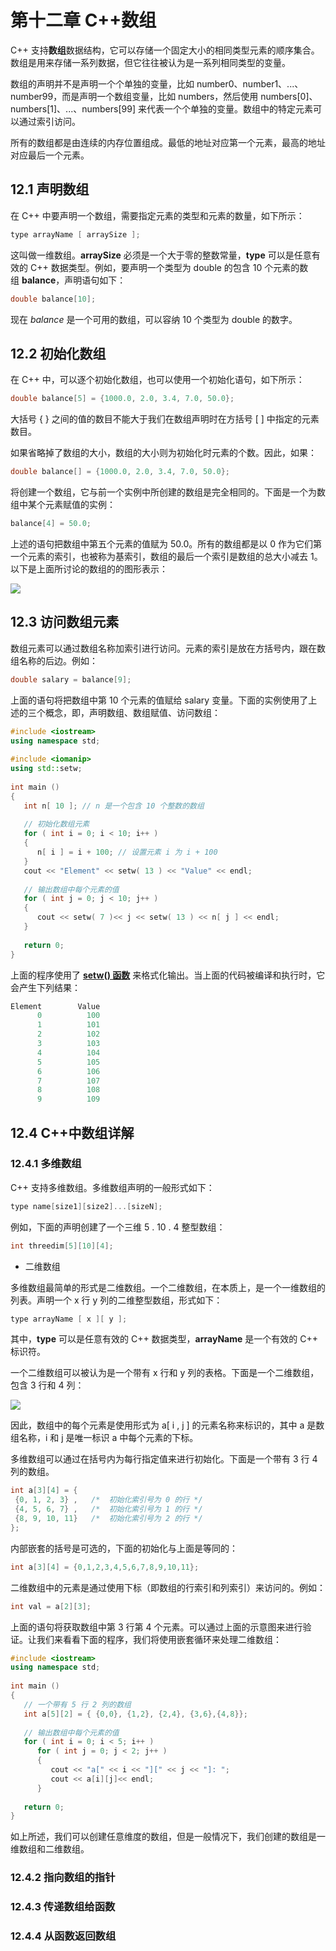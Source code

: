 # 第十二章 C++数组

C++ 支持**数组**数据结构，它可以存储一个固定大小的相同类型元素的顺序集合。数组是用来存储一系列数据，但它往往被认为是一系列相同类型的变量。

数组的声明并不是声明一个个单独的变量，比如 number0、number1、...、number99，而是声明一个数组变量，比如 numbers，然后使用 numbers[0]、numbers[1]、...、numbers[99] 来代表一个个单独的变量。数组中的特定元素可以通过索引访问。

所有的数组都是由连续的内存位置组成。最低的地址对应第一个元素，最高的地址对应最后一个元素。

## 12.1 声明数组

在 C++ 中要声明一个数组，需要指定元素的类型和元素的数量，如下所示：

```cpp
type arrayName [ arraySize ];
```

这叫做一维数组。**arraySize** 必须是一个大于零的整数常量，**type** 可以是任意有效的 C++ 数据类型。例如，要声明一个类型为 double 的包含 10 个元素的数组 **balance**，声明语句如下：

```cpp
double balance[10];
```

现在 *balance* 是一个可用的数组，可以容纳 10 个类型为 double 的数字。

## 12.2 初始化数组

在 C++ 中，可以逐个初始化数组，也可以使用一个初始化语句，如下所示：

```cpp
double balance[5] = {1000.0, 2.0, 3.4, 7.0, 50.0};
```

大括号 { } 之间的值的数目不能大于我们在数组声明时在方括号 [ ] 中指定的元素数目。

如果省略掉了数组的大小，数组的大小则为初始化时元素的个数。因此，如果：

```cpp
double balance[] = {1000.0, 2.0, 3.4, 7.0, 50.0};
```

将创建一个数组，它与前一个实例中所创建的数组是完全相同的。下面是一个为数组中某个元素赋值的实例：

```cpp
balance[4] = 50.0;
```

上述的语句把数组中第五个元素的值赋为 50.0。所有的数组都是以 0 作为它们第一个元素的索引，也被称为基索引，数组的最后一个索引是数组的总大小减去 1。以下是上面所讨论的数组的的图形表示：

![](https://www.runoob.com/wp-content/uploads/2014/08/array_presentation.jpg)

## 12.3 访问数组元素

数组元素可以通过数组名称加索引进行访问。元素的索引是放在方括号内，跟在数组名称的后边。例如：

```cpp
double salary = balance[9];
```

上面的语句将把数组中第 10 个元素的值赋给 salary 变量。下面的实例使用了上述的三个概念，即，声明数组、数组赋值、访问数组：

```cpp
#include <iostream>
using namespace std;
 
#include <iomanip>
using std::setw;
 
int main ()
{
   int n[ 10 ]; // n 是一个包含 10 个整数的数组
 
   // 初始化数组元素          
   for ( int i = 0; i < 10; i++ )
   {
      n[ i ] = i + 100; // 设置元素 i 为 i + 100
   }
   cout << "Element" << setw( 13 ) << "Value" << endl;
 
   // 输出数组中每个元素的值                     
   for ( int j = 0; j < 10; j++ )
   {
      cout << setw( 7 )<< j << setw( 13 ) << n[ j ] << endl;
   }
 
   return 0;
}
```

上面的程序使用了 **[setw() 函数](https://www.runoob.com/w3cnote/cpp-func-setw.html)** 来格式化输出。当上面的代码被编译和执行时，它会产生下列结果：

```cpp
Element        Value
      0          100
      1          101
      2          102
      3          103
      4          104
      5          105
      6          106
      7          107
      8          108
      9          109
```

## 12.4 C++中数组详解

### 12.4.1 多维数组

C++ 支持多维数组。多维数组声明的一般形式如下：

```cpp
type name[size1][size2]...[sizeN];
```

例如，下面的声明创建了一个三维 5 . 10 . 4 整型数组：

```cpp
int threedim[5][10][4];
```

- 二维数组

多维数组最简单的形式是二维数组。一个二维数组，在本质上，是一个一维数组的列表。声明一个 x 行 y 列的二维整型数组，形式如下：

```cpp
type arrayName [ x ][ y ];
```

其中，**type** 可以是任意有效的 C++ 数据类型，**arrayName** 是一个有效的 C++ 标识符。

一个二维数组可以被认为是一个带有 x 行和 y 列的表格。下面是一个二维数组，包含 3 行和 4 列：

![](https://www.runoob.com/wp-content/uploads/2014/09/two_dimensional_arrays.jpg)

因此，数组中的每个元素是使用形式为 a[ i , j ] 的元素名称来标识的，其中 a 是数组名称，i 和 j 是唯一标识 a 中每个元素的下标。

多维数组可以通过在括号内为每行指定值来进行初始化。下面是一个带有 3 行 4 列的数组。

```cpp
int a[3][4] = {  
 {0, 1, 2, 3} ,   /*  初始化索引号为 0 的行 */
 {4, 5, 6, 7} ,   /*  初始化索引号为 1 的行 */
 {8, 9, 10, 11}   /*  初始化索引号为 2 的行 */
};
```

内部嵌套的括号是可选的，下面的初始化与上面是等同的：

```cpp
int a[3][4] = {0,1,2,3,4,5,6,7,8,9,10,11};
```

二维数组中的元素是通过使用下标（即数组的行索引和列索引）来访问的。例如：

```cpp
int val = a[2][3];
```

上面的语句将获取数组中第 3 行第 4 个元素。可以通过上面的示意图来进行验证。让我们来看看下面的程序，我们将使用嵌套循环来处理二维数组：

```cpp
#include <iostream>
using namespace std;
 
int main ()
{
   // 一个带有 5 行 2 列的数组
   int a[5][2] = { {0,0}, {1,2}, {2,4}, {3,6},{4,8}};
 
   // 输出数组中每个元素的值                      
   for ( int i = 0; i < 5; i++ )
      for ( int j = 0; j < 2; j++ )
      {
         cout << "a[" << i << "][" << j << "]: ";
         cout << a[i][j]<< endl;
      }
 
   return 0;
}
```

如上所述，我们可以创建任意维度的数组，但是一般情况下，我们创建的数组是一维数组和二维数组。

### 12.4.2 指向数组的指针

### 12.4.3 传递数组给函数

### 12.4.4 从函数返回数组
